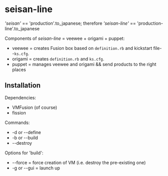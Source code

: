 # seisan-line #
_'seisan'_ == 'production'.to\_japanese; therefore _'seisan-line'_ == 'production-line'.to\_japanese

Components of _seisan-line_ = veewee + origami + puppet:

- veewee = creates Fusion box based on `definition.rb` and kickstart file--`ks.cfg`.
- origami = creates `definition.rb` and `ks.cfg`.
- puppet = manages veewee and origami && send products to the right places

## Installation ##

Dependencies:

- VMFusion (of course)
- fission

Commands:

- -d or --define
- -b or --build
- --destroy

Options for 'build':

- --force = force creation of VM (i.e. destroy the pre-existing one)
- -g or --gui = launch up 
